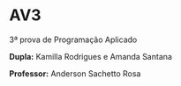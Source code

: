 # AV3

</h3>3ª prova de Programação Aplicado</h3>

**Dupla:** Kamilla Rodrigues e Amanda Santana

**Professor:** Anderson Sachetto Rosa
